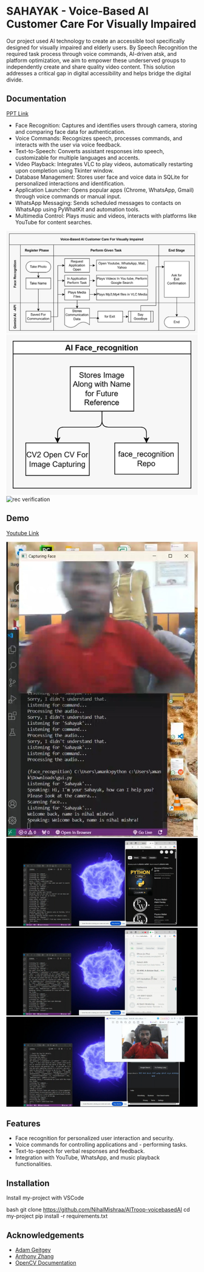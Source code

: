 # SAHAYAK - Voice-Based AI Customer Care For Visually Impaired

Our project used AI technology to create an accessible tool specifically designed for visually impaired and elderly users. 
By Speech Recognition the required task process through voice commands, AI-driven atsk, and platform optimization, we aim to empower these underserved groups to independently create and share quality video content. This solution addresses a critical gap in digital accessibility and helps bridge the digital divide.


## Documentation

[PPT Link](https://drive.google.com/file/d/1mLX9r5opszCyFpI42zr0D1fxg4ZZzhAv/view?usp=sharing)

- Face Recognition: Captures and identifies users through camera, storing and comparing face data for authentication.
- Voice Commands: Recognizes speech, processes commands, and interacts with the user via voice feedback.
- Text-to-Speech: Converts assistant responses into speech, customizable for multiple languages and accents.
- Video Playback: Integrates VLC to play videos, automatically restarting upon completion using Tkinter window.
- Database Management: Stores user face and voice data in SQLite for personalized interactions and identification.
- Application Launcher: Opens popular apps (Chrome, WhatsApp, Gmail) through voice commands or manual input.
- WhatsApp Messaging: Sends scheduled messages to contacts on WhatsApp using PyWhatKit and automation tools.
- Multimedia Control: Plays music and videos, interacts with platforms like YouTube for content searches.

![All system ](https://github.com/NihalMishraa/codee/blob/main/all%20system.jpg)
![Face Recognition](https://github.com/NihalMishraa/codee/blob/main/face%20reco.jpg)
![rec verification]((https://github.com/NihalMishraa/codee/blob/main/rco%20reco.jpg))

## Demo

[Youtube Link](https://linktodocumentation)

![Face verification](https://github.com/NihalMishraa/codee/blob/main/face%20verfi.jpg)
![opeb youtube](https://github.com/NihalMishraa/codee/blob/main/open%20youtube.jpg)
![Face Recognition](https://github.com/NihalMishraa/codee/blob/main/open%20whasapp.jpg)
![take photo](https://github.com/NihalMishraa/codee/blob/main/take%20photo.jpg)



## Features

- Face recognition for personalized user interaction and security.
- Voice commands for controlling applications and - performing tasks.
- Text-to-speech for verbal responses and feedback.
- Integration with YouTube, WhatsApp, and music playback functionalities.


## Installation

Install my-project with VSCode

bash
  git clone https://github.com/NihalMishraa/AITroop-voicebasedAI
  cd my-project
  pip install -r requirements.txt 

    
## Acknowledgements

 - [Adam Geitgey](https://medium.com/@ageitgey/machine-learning-is-fun-part-4-modern-face-recognition-with-deep-learning-c3cffc121d78)
 - [Anthony Zhang](https://github.com/Uberi/speech_recognition)
 - [OpenCV Documentation](https://bulldogjob.com/news/449-how-to-write-a-good-readme-for-your-github-project)
